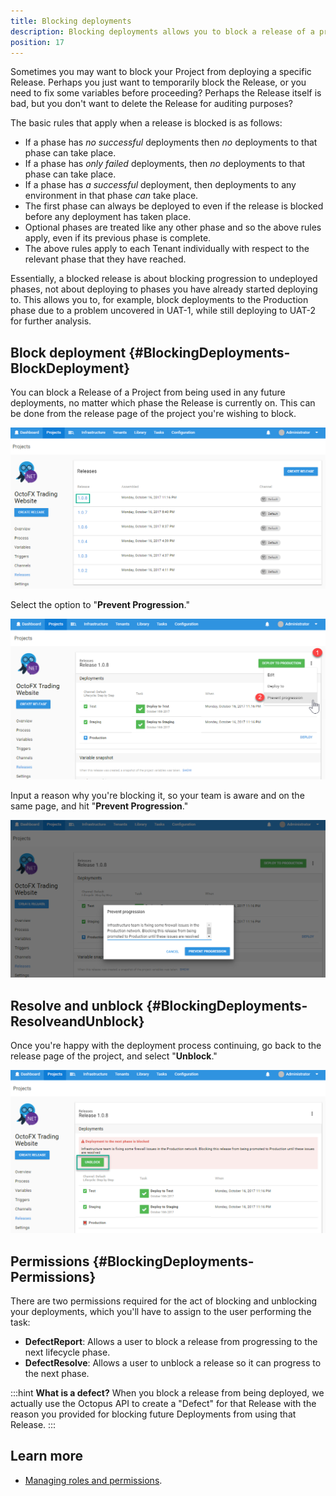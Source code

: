 ```yaml
---
title: Blocking deployments
description: Blocking deployments allows you to block a release of a project from being used in any future deployments.
position: 17
---
```


Sometimes you may want to block your Project from deploying a specific Release. Perhaps you just want to temporarily block the Release, or you need to fix some variables before proceeding? Perhaps the Release itself is bad, but you don't want to delete the Release for auditing purposes?

The basic rules that apply when a release is blocked is as follows:
- If a phase has _no successful_ deployments then _no_ deployments to that phase can take place.
- If a phase has _only failed_ deployments, then _no_ deployments to that phase can take place.
- If a phase has _a successful_ deployment, then deployments to any environment in that phase _can_ take place.
- The first phase can always be deployed to even if the release is blocked before any deployment has taken place.
- Optional phases are treated like any other phase and so the above rules apply, even if its previous phase is complete.
- The above rules apply to each Tenant individually with respect to the relevant phase that they have reached.

Essentially, a blocked release is about blocking progression to undeployed phases, not about deploying to phases you have already started deploying to. This allows you to, for example, block deployments to the Production phase due to a problem uncovered in UAT-1, while still deploying to UAT-2 for further analysis.

## Block deployment {#BlockingDeployments-BlockDeployment}

You can block a Release of a Project from being used in any future deployments, no matter which phase the Release is currently on. This can be done from the release page of the project you're wishing to block.

![](images/5865856.png "width=500")

Select the option to "**Prevent Progression**."

![](images/5865857.png "width=500")

Input a reason why you're blocking it, so your team is aware and on the same page, and hit "**Prevent Progression**."

![](images/5865858.png "width=500")

## Resolve and unblock {#BlockingDeployments-ResolveandUnblock}

Once you're happy with the deployment process continuing, go back to the release page of the project, and select "**Unblock**."

![](images/5865859.png "width=500")

## Permissions {#BlockingDeployments-Permissions}

There are two permissions required for the act of blocking and unblocking your deployments, which you'll have to assign to the user performing the task:

- **DefectReport**: Allows a user to block a release from progressing to the next lifecycle phase.
- **DefectResolve**: Allows a user to unblock a release so it can progress to the next phase.

:::hint
**What is a defect?**
When you block a release from being deployed, we actually use the Octopus API to create a "Defect" for that Release with the reason you provided for blocking future Deployments from using that Release.
:::

## Learn more

- [Managing roles and permissions](/docs/security/users-and-teams/user-roles.md).

